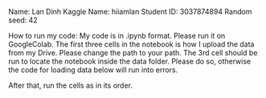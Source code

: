 Name: Lan Dinh
Kaggle Name: hiiamlan
Student ID: 3037874894
Random seed: 42

How to run my code: 
My code is in .ipynb format. Please run it on GoogleColab. 
The first three cells in the notebook is how I upload the data from my Drive. Please change the path to your path. The 3rd cell should be run to locate the notebook inside the data folder. Please do so, otherwise the code for loading data below will run into errors. 

After that, run the cells as in its order.

